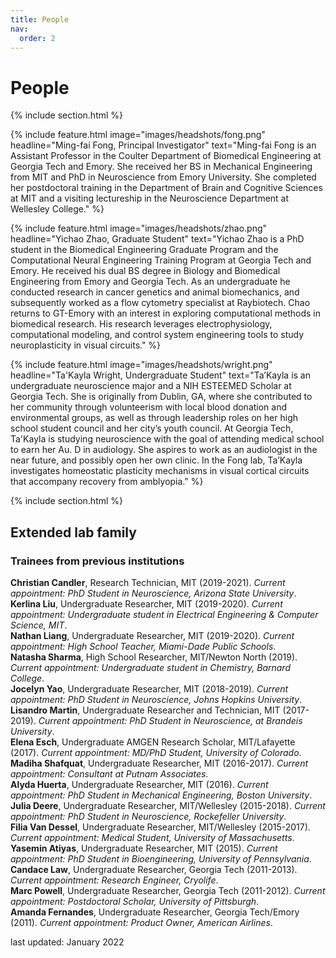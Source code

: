 ```yaml
---
title: People
nav:
  order: 2
---
```


# <i class="fas fa-users"></i>People

{% include section.html %}

{%
  include feature.html
  image="images/headshots/fong.png"
  headline="Ming-fai Fong, Principal Investigator"
  text="Ming-fai Fong is an Assistant Professor in the Coulter Department of Biomedical Engineering at Georgia Tech and Emory.  She received her BS in Mechanical Engineering from MIT and PhD in Neuroscience from Emory University.  She completed her postdoctoral training in the Department of Brain and Cognitive Sciences at MIT and a visiting lectureship in the Neuroscience Department at Wellesley College."
%}

{%
  include feature.html
  image="images/headshots/zhao.png"
  headline="Yichao Zhao, Graduate Student"
  text="Yichao Zhao is a PhD student in the Biomedical Engineering Graduate Program and the Computational Neural Engineering Training Program at Georgia Tech and Emory.  He received his dual BS degree in Biology and Biomedical Engineering from Emory and Georgia Tech. As an undergraduate he conducted research in cancer genetics and animal biomechanics, and subsequently worked as a flow cytometry specialist at Raybiotech.  Chao returns to GT-Emory with an interest in exploring computational methods in biomedical research.  His research leverages electrophysiology, computational modeling, and control system engineering tools to study neuroplasticity in visual circuits."
%}

{%
  include feature.html
  image="images/headshots/wright.png"
  headline="Ta'Kayla Wright, Undergraduate Student"
  text="Ta’Kayla is an undergraduate neuroscience major and a NIH ESTEEMED Scholar at Georgia Tech.  She is originally from Dublin, GA, where she contributed to her community through volunteerism with local blood donation and environmental groups, as well as through leadership roles on her high school student council and her city’s youth council.  At Georgia Tech, Ta'Kayla is studying neuroscience with the goal of attending medical school to earn her Au. D in audiology. She aspires to work as an audiologist in the near future, and possibly open her own clinic.  In the Fong lab, Ta’Kayla investigates homeostatic plasticity mechanisms in visual cortical circuits that accompany recovery from amblyopia."
%}

{% include section.html %}
## Extended lab family

### Trainees from previous institutions
**Christian Candler**, Research Technician, MIT (2019-2021). *Current appointment: PhD Student in Neuroscience, Arizona State University*.<br>
**Kerlina Liu**, Undergraduate Researcher, MIT (2019-2020). *Current appointment: Undergraduate student in Electrical Engineering & Computer Science, MIT*.<br>
**Nathan Liang**, Undergraduate Researcher, MIT (2019-2020). *Current appointment: High School Teacher, Miami-Dade Public Schools*.<br>
**Natasha Sharma**, High School Researcher, MIT/Newton North (2019). *Current appointment: Undergraduate student in Chemistry, Barnard College*.<br>
**Jocelyn Yao**, Undergraduate Researcher, MIT (2018-2019). *Current appointment: PhD Student in Neuroscience, Johns Hopkins University*.<br>
**Lisandro Martin**, Undergraduate Researcher and Technician, MIT (2017-2019). *Current appointment: PhD Student in Neuroscience, at Brandeis University*.<br>
**Elena Esch**, Undergraduate AMGEN Research Scholar, MIT/Lafayette (2017). *Current appointment: MD/PhD Student, University of Colorado*.<br>
**Madiha Shafquat**, Undergraduate Researcher, MIT (2016-2017). *Current appointment: Consultant at Putnam Associates*.<br>
**Alyda Huerta**, Undergraduate Researcher, MIT (2016). *Current appointment: PhD Student in Mechanical Engineering, Boston University*.<br>
**Julia Deere**, Undergraduate Researcher, MIT/Wellesley (2015-2018). *Current appointment: PhD Student in Neuroscience, Rockefeller University*.<br>
**Filia Van Dessel**, Undergraduate Researcher, MIT/Wellesley (2015-2017). *Current appointment: Medical Student, University of Massachusetts*.<br>
**Yasemin Atiyas**, Undergraduate Researcher, MIT (2015). *Current appointment: PhD Student in Bioengineering, University of Pennsylvania*.<br>
**Candace Law**, Undergraduate Researcher, Georgia Tech (2011-2013). *Current appointment: Research Engineer, Cryolife*.<br>
**Marc Powell**, Undergraduate Researcher, Georgia Tech (2011-2012). *Current appointment: Postdoctoral Scholar, University of Pittsburgh*.<br>
**Amanda Fernandes**, Undergraduate Researcher, Georgia Tech/Emory (2011). *Current appointment: Product Owner, American Airlines*.<br>

last updated: January 2022


